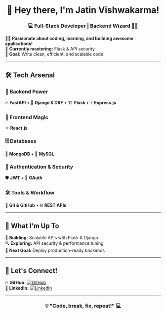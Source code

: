 <h1 align="center">🚀 Hey there, I'm Jatin Vishwakarma!</h1>  
<h3 align="center">💻 Full-Stack Developer | Backend Wizard 🧙‍♂️</h3>  

👨‍💻 **Passionate about coding, learning, and building awesome applications!**  
🌱 **Currently mastering:** Flask & API security  
🎯 **Goal:** Write clean, efficient, and scalable code  

---

## 🛠️ Tech Arsenal  

### 🚀 Backend Power  
🔥 **FastAPI** • 🐍 **Django & DRF** • 🏗️ **Flask** • ⚡ **Express.js**  

### 🎨 Frontend Magic  
⚛️ **React.js**  

### 🗄️ Databases  
🍃 **MongoDB** • 🐬 **MySQL**  

### 🔐 Authentication & Security  
🛡️ **JWT** • 🔑 **OAuth**  

### 🛠️ Tools & Workflow  
🐙 **Git & GitHub** • 🌐 **REST APIs**  

---

## 📌 What I'm Up To  
🚧 **Building:** Scalable APIs with Flask & Django  
🔍 **Exploring:** API security & performance tuning  
🎯 **Next Goal:** Deploy production-ready backends  

---

## 🚀 Let's Connect!  

🔥 **GitHub:** [![GitHub](https://img.shields.io/badge/GitHub-181717?style=for-the-badge&logo=github&logoColor=white)](https://github.com/yourusername)  
💼 **LinkedIn:** [![LinkedIn](https://img.shields.io/badge/LinkedIn-0A66C2?style=for-the-badge&logo=linkedin&logoColor=white)](https://linkedin.com/in/yourname)  

---

<h3 align="center">💡 "Code, break, fix, repeat!" 💻</h3>
